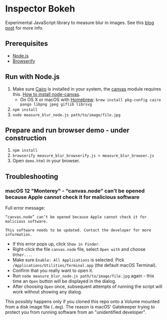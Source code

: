 # Inspector Bokeh

Experimental JavaScript library to measure blur in images. See this [blog post](https://medium.com/dawandadev/canvas-based-blur-detection-with-javascript-8d9dc25cb7d5) for more info.

## Prerequisites
* [Node.js](https://nodejs.org/)
* [Browserify](http://browserify.org/)

## Run with Node.js
1. Make sure [Cairo](http://cairographics.org/) is installed in your system, the [canvas](https://github.com/Automattic/node-canvas) module requires this. [How to install node-canvas](https://github.com/Automattic/node-canvas/wiki).
   * On OS X or macOS with [Homebrew](http://brew.sh/): `brew install pkg-config cairo pango libpng jpeg giflib librsvg`
1. `npm install`
1. `node measure_blur_node.js path/to/image/file.jpg`

## Prepare and run browser demo - under construction
1. `npm install`
2. `browserify measure_blur_browserify.js > measure_blur_browser.js`
3. Open `demo.html` in your browser.

## Troubleshooting

### macOS 12 "Monterey" - “canvas.node” can’t be opened because Apple cannot check it for malicious software

Full error message:
```
“canvas.node” can’t be opened because Apple cannot check it for malicious software.

This software needs to be updated. Contact the developer for more information.
```

 * If this error pops up, click `Show in Finder`.
 * Right-click the file `canvas.node` file, select `Open with` and choose `Other...`.
 * Make sure `Enable: All Applications` is selected. Pick `/Applications/Utilities/Terminal.app` (the default macOS Terminal).
 * Confirm that you really want to open it.
 * Run `node measure_blur_node.js path/to/image/file.jpg` again - this time an `Open` button will be displayed in the dialog.
 * After choosing `Open` once, subsequent attempts of running the script will work without showing any dialog.

This possibly happens only if you cloned this repo onto a Volume mounted from a disk image file (`.dmg`). The reason is macOS' Gatekeeper trying to protect you from running software from an "unidentified developer".